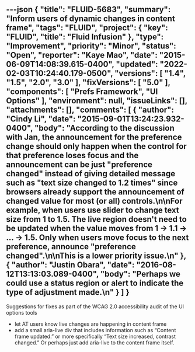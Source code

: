 ---json
{
  "title": "FLUID-5683",
  "summary": "Inform users of dynamic changes in content frame",
  "tags": "FLUID",
  "project": {
    "key": "FLUID",
    "title": "Fluid Infusion"
  },
  "type": "Improvement",
  "priority": "Minor",
  "status": "Open",
  "reporter": "Kaye Mao",
  "date": "2015-06-09T14:08:39.615-0400",
  "updated": "2022-02-03T10:24:40.179-0500",
  "versions": [
    "1.4",
    "1.5",
    "2.0",
    "3.0"
  ],
  "fixVersions": [
    "5.0"
  ],
  "components": [
    "Prefs Framework",
    "UI Options"
  ],
  "environment": null,
  "issueLinks": [],
  "attachments": [],
  "comments": [
    {
      "author": "Cindy Li",
      "date": "2015-09-01T13:24:23.932-0400",
      "body": "According to the discussion with Jan, the announcement for the preference change should only happen when the control for that preference loses focus and the announcement can be just \"preference changed\" instead of giving detailed message such as \"text size changed to 1.2 times\" since browsers already support the announcement of changed value for most (or all) controls.\n\nFor example, when users use slider to change text size from 1 to 1.5. The live region doesn't need to be updated when the value moves from 1 -> 1.1 -> ... -> 1.5. Only when users move focus to the next preference, announce \"preference changed\".\n\nThis is a lower priority issue.\n"
    },
    {
      "author": "Justin Obara",
      "date": "2016-08-12T13:13:03.089-0400",
      "body": "Perhaps we could use a status region or alert to indicate the type of adjustment made.\n"
    }
  ]
}
---
Suggestions for fixes as part of the WCAG 2.0 accessibility audit of the UI options tools 

* let AT users know live changes are happening in content frame
* add a small aria-live div that includes information such as “Content frame updated.” or more specifically “Text size increased, contrast changed.” Or perhaps just add aria-live to the content frame itself.

        